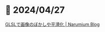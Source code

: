 # 📝 2024/04/27


[GLSLで画像のぼかしや平滑化 | Narumium Blog](https://blog.narumium.net/2020/05/08/glsl%E3%81%A7%E7%94%BB%E5%83%8F%E3%81%AE%E3%81%BC%E3%81%8B%E3%81%97%E3%82%84%E5%B9%B3%E6%BB%91%E5%8C%96/)
